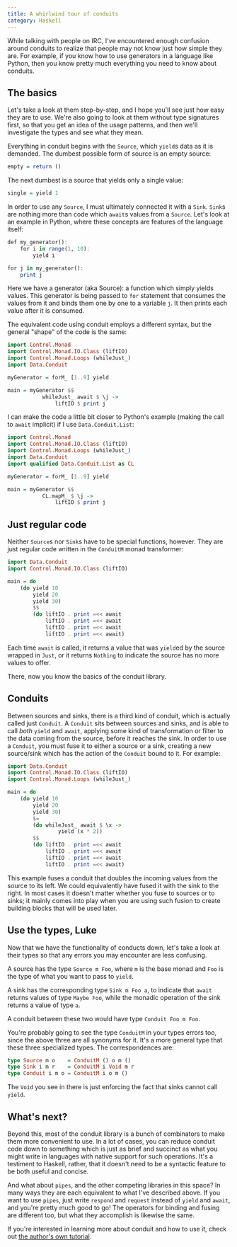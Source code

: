 ```yaml
---
title: A whirlwind tour of conduits
category: Haskell
---
```


While talking with people on IRC, I've encountered enough confusion around
conduits to realize that people may not know just how simple they are.  For
example, if you know how to use generators in a language like Python, then you
know pretty much everything you need to know about conduits.

## The basics

Let's take a look at them step-by-step, and I hope you'll see just how easy
they are to use.  We're also going to look at them without type signatures
first, so that you get an idea of the usage patterns, and then we'll
investigate the types and see what they mean.

Everything in conduit begins with the `Source`, which `yield`s data as it is
demanded.  The dumbest possible form of source is an empty source:

``` haskell
empty = return ()
```

The next dumbest is a source that yields only a single value:

``` haskell
single = yield 1
```

In order to use any `Source`, I must ultimately connected it with a `Sink`.
`Sink`s are nothing more than code which `await`s values from a `Source`.
Let's look at an example in Python, where these concepts are features of the
language itself:

``` haskell
def my_generator():
    for i in range(1, 10):
        yield i

for j in my_generator():
    print j
```

Here we have a generator (aka Source): a function which simply yields values.
This generator is being passed to `for` statement that consumes the values
from it and binds them one by one to a variable `j`.  It then prints each
value after it is consumed.

The equivalent code using conduit employs a different syntax, but the general
"shape" of the code is the same:

``` haskell
import Control.Monad
import Control.Monad.IO.Class (liftIO)
import Control.Monad.Loops (whileJust_)
import Data.Conduit

myGenerator = forM_ [1..9] yield

main = myGenerator $$
           whileJust_ await $ \j -> 
               liftIO $ print j
```

I can make the code a little bit closer to Python's example (making the call
to `await` implicit) if I use `Data.Conduit.List`:

``` haskell
import Control.Monad
import Control.Monad.IO.Class (liftIO)
import Control.Monad.Loops (whileJust_)
import Data.Conduit
import qualified Data.Conduit.List as CL

myGenerator = forM_ [1..9] yield

main = myGenerator $$ 
           CL.mapM_ $ \j -> 
               liftIO $ print j
```

## Just regular code

Neither `Source`s nor `Sink`s have to be special functions, however.  They are
just regular code written in the `ConduitM` monad transformer:

``` haskell
import Data.Conduit
import Control.Monad.IO.Class (liftIO)

main = do
    (do yield 10
        yield 20
        yield 30)
        $$
        (do liftIO . print =<< await
            liftIO . print =<< await
            liftIO . print =<< await
            liftIO . print =<< await)
```

Each time `await` is called, it returns a value that was `yield`ed by the
source wrapped in `Just`, or it returns `Nothing` to indicate the source has
no more values to offer.

There, now you know the basics of the conduit library.

## Conduits

Between sources and sinks, there is a third kind of conduit, which is actually
called just `Conduit`.  A `Conduit` sits between sources and sinks, and is
able to call *both* `yield` and `await`, applying some kind of transformation
or filter to the data coming from the source, before it reaches the sink.  In
order to use a `Conduit`, you must fuse it to either a source or a sink,
creating a new source/sink which has the action of the `Conduit` bound to it.
For example:

``` haskell
import Data.Conduit
import Control.Monad.IO.Class (liftIO)
import Control.Monad.Loops (whileJust_)

main = do
    (do yield 10
        yield 20
        yield 30)
        $=
        (do whileJust_ await $ \x ->
                yield (x * 2))
        $$
        (do liftIO . print =<< await
            liftIO . print =<< await
            liftIO . print =<< await
            liftIO . print =<< await)
```

This example fuses a conduit that doubles the incoming values from the source
to its left.  We could equivalently have fused it with the sink to the right.
In most cases it doesn't matter whether you fuse to sources or to sinks; it
mainly comes into play when you are using such fusion to create building
blocks that will be used later.

## Use the types, Luke

Now that we have the functionality of conducts down, let's take a look at
their types so that any errors you may encounter are less confusing.

A source has the type `Source m Foo`, where `m` is the base monad and `Foo` is
the type of what you want to pass to `yield`.

A sink has the corresponding type `Sink m Foo a`, to indicate that `await`
returns values of type `Maybe Foo`, while the monadic operation of the sink
returns a value of type `a`.

A conduit between these two would have type `Conduit Foo m Foo`.

You're probably going to see the type `ConduitM` in your types errors too,
since the above three are all synonyms for it.  It's a more general type that
these three specialized types.  The correspondences are:

``` haskell
type Source m o    = ConduitM () o m ()
type Sink i m r    = ConduitM i Void m r
type Conduit i m o = ConduitM i o m ()
```

The `Void` you see in there is just enforcing the fact that sinks cannot call
`yield`.

## What's next?

Beyond this, most of the conduit library is a bunch of combinators to make
them more convenient to use.  In a lot of cases, you can reduce conduit code
down to something which is just as brief and succinct as what you might write
in languages with native support for such operations.  It's a testiment to
Haskell, rather, that it doesn't need to be a syntactic feature to be both
useful and concise.

And what about `pipes`, and the other competing libraries in this space?  In
many ways they are each equivalent to what I've described above.  If you want
to use `pipes`, just write `respond` and `request` instead of `yield` and
`await`, and you're pretty much good to go!  The operators for binding and
fusing are different too, but what they accomplish is likewise the same.

If you're interested in learning more about conduit and how to use it, check out
[the author's own tutorial](https://www.fpcomplete.com/school/advanced-haskell-1/conduit-overview).
